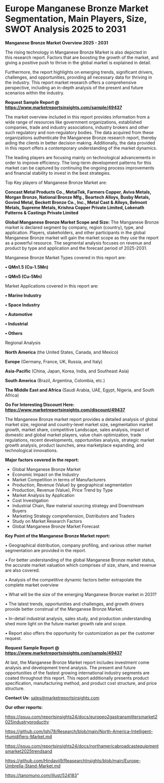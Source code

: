 # Europe Manganese Bronze Market Segmentation, Main Players, Size, SWOT Analysis 2025 to 2031

<Strong> Manganese Bronze Market Overview 2025 - 2031</strong>

The rising technology in Manganese Bronze Market is also depicted in this research report. Factors that are boosting the growth of the market, and giving a positive push to thrive in the global market is explained in detail.

Furthermore, the report highlights on emerging trends, significant drivers, challenges, and opportunities, providing all necessary data for thriving in the industry. This report market research offers a comprehensive perspective, including an in-depth analysis of the present and future scenarios within the industry.

<strong>Request Sample Report @ <a href=https://www.marketreportsinsights.com/sample/49437>https://www.marketreportsinsights.com/sample/49437</a></strong>

The market overview included in this report provides information from a wide range of resources like government organizations, established companies, trade and industry associations, industry brokers and other such regulatory and non-regulatory bodies. The data acquired from these organizations authenticate the Manganese Bronze research report, thereby aiding the clients in better decision making. Additionally, the data provided in this report offers a contemporary understanding of the market dynamics.

The leading players are focusing mainly on technological advancements in order to improve efficiency. The long-term development patterns for this market can be captured by continuing the ongoing process improvements and financial stability to invest in the best strategies.

Top Key players of Manganese Bronze Market are:

<strong>Concast Metal Products Co., MetalTek, Farmers Copper, Aviva Metals, Morgan Bronze, National Bronze Mfg., Beartech Alloys, Busby Metals, Govind Metal, Beckett Bronze Co., Inc., Metal Cast & Alloys, Belmont Metals, Supreme Metals, Krishna Copper Private Limited, Lokenath Patterns & Castings Private Limited</strong>

<strong><b>Global Manganese Bronze Market Scope and Size:</b></strong>
The Manganese Bronze market is declared segment by company, region (country), type, and application. Players, stakeholders, and other participants in the global Manganese Bronze market will gain the market scope as they use the report as a powerful resource. The segmental analysis focuses on revenue and product by type and application and the forecast period of 2025-2031.

Manganese Bronze Market Types covered in this report are:

<strong>•  QMn1.5 (Cu-1.5Mn)

•  QMn5 (Cu-5Mn)</strong>

Market Applications covered in this report are:

<strong>•  Marine Industry

•  Space Industry

•  Automotive

•  Industrial

•  Others</strong> 

Regional Analysis

<strong>North America</strong> (the United States, Canada, and Mexico)

<strong>Europe</strong> (Germany, France, UK, Russia, and Italy)

<strong>Asia-Pacific</strong> (China, Japan, Korea, India, and Southeast Asia)

<strong>South America</strong> (Brazil, Argentina, Colombia, etc.)

<strong>The Middle East and Africa</strong> (Saudi Arabia, UAE, Egypt, Nigeria, and South Africa)

<strong>Go For Interesting Discount Here: <a href=https://www.marketreportsinsights.com/discount/49437>https://www.marketreportsinsights.com/discount/49437</a></strong>

The Manganese Bronze market report provides a detailed analysis of global market size, regional and country-level market size, segmentation market growth, market share, competitive Landscape, sales analysis, impact of domestic and global market players, value chain optimization, trade regulations, recent developments, opportunities analysis, strategic market growth analysis, product launches, area marketplace expanding, and technological innovations.

<strong><b>Major factors covered in the report:</b></strong>
<ul>
  <li>Global Manganese Bronze Market </li>
  <li>Economic Impact on the Industry</li>
  <li>Market Competition in terms of Manufacturers</li>
  <li>Production, Revenue (Value) by geographical segmentation</li>
  <li>Production, Revenue (Value), Price Trend by Type</li>
  <li>Market Analysis by Application</li>
  <li>Cost Investigation</li>
  <li>Industrial Chain, Raw material sourcing strategy and Downstream Buyers</li>
  <li>Marketing Strategy comprehension, Distributors and Traders</li>
  <li>Study on Market Research Factors</li>
  <li>Global Manganese Bronze Market Forecast</li>
</ul>

<strong><b>Key Point of the Manganese Bronze Market report:</b></strong>

• Geographical distribution, company profiling, and various other market segmentation are provided in the report.

• For better understanding of the global Manganese Bronze market status, the accurate market valuation which comprises of size, share, and revenue are also covered.

• Analysis of the competitive dynamic factors better extrapolate the complete market overview

• What will be the size of the emerging Manganese Bronze market in 2031?

• The latest trends, opportunities and challenges, and growth drivers provide better construal of the Manganese Bronze Market.

• In-detail industrial analysis, sales study, and production understanding shed more light on the future market growth rate and scope.

• Report also offers the opportunity for customization as per the customer request.

<strong>Request Sample Report @ <a href=https://www.marketreportsinsights.com/sample/49437>https://www.marketreportsinsights.com/sample/49437</a></strong>

At last, the Manganese Bronze Market report includes investment come analysis and development trend analysis. The present and future opportunities of the fastest growing international industry segments are coated throughout this report. This report additionally presents product specification, manufacturing method, and product cost structure, and price structure.

<strong>Contact Us:</strong>
sales@marketreportsinsights.com

<strong>Our other reports:</strong>

<a href=https://issuu.com/reportsinsights24/docs/europeo2gastransmittersmarket2025industryproductty>https://issuu.com/reportsinsights24/docs/europeo2gastransmittersmarket2025industryproductty</a>

<a href=https://github.com/Ishi78/Research/blob/main/North-America-Intelligent-Humidifiers-Market.md>https://github.com/Ishi78/Research/blob/main/North-America-Intelligent-Humidifiers-Market.md</a>

<a href=https://issuu.com/reportsinsights24/docs/northamericabroadcastequipmentsmarket2025trendsand>https://issuu.com/reportsinsights24/docs/northamericabroadcastequipmentsmarket2025trendsand</a>

<a href=https://github.com/Hindavii9/ReasearchInsights/blob/main/Europe-Umbrella-Stand-Market.md>https://github.com/Hindavii9/ReasearchInsights/blob/main/Europe-Umbrella-Stand-Market.md</a>

<a href=https://tanomuno.com/illust/524183>https://tanomuno.com/illust/524183</a>"
